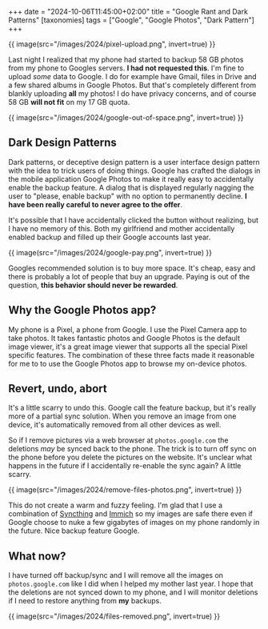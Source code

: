 +++
date = "2024-10-06T11:45:00+02:00"
title = "Google Rant and Dark Patterns"
[taxonomies]
tags = ["Google", "Google Photos", "Dark Pattern"]
+++

{{ image(src="/images/2024/pixel-upload.png", invert=true) }}

Last night I realized that my phone had started to backup 58 GB photos from my phone to Googles servers. **I had not requested this**. I'm fine to upload _some_ data to Google. I do for example have Gmail, files in Drive and a few shared albums in Google Photos. But that's completely different from blankly uploading **all** my photos! I do have privacy concerns, and of course 58 GB **will not fit** on my 17 GB quota.

{{ image(src="/images/2024/google-out-of-space.png", invert=true) }}

## Dark Design Patterns

Dark patterns, or deceptive design pattern is a user interface design pattern with the idea to trick users of doing things. Google has crafted the dialogs in the mobile application Google Photos to make it really easy to accidentally enable the backup feature. A dialog that is displayed regularly nagging the user to "please, enable backup" with no option to permanently decline. **I have been really careful to never agree to the offer**.

It's possible that I have accidentally clicked the button without realizing, but I have no memory of this. Both my girlfriend and mother accidentally enabled backup and filled up their Google accounts last year.

{{ image(src="/images/2024/google-pay.png", invert=true) }}

Googles recommended solution is to buy more space. It's cheap, easy and there is probably a lot of people that buy an upgrade. Paying is out of the question, **this behavior should never be rewarded**.

## Why the Google Photos app?

My phone is a Pixel, a phone from Google. I use the Pixel Camera app to take photos. It takes fantastic photos and Google Photos is the default image viewer, it's a great image viewer that supports all the special Pixel specific features. The combination of these three facts made it reasonable for me to to use the Google Photos app to browse my on-device photos.

## Revert, undo, abort

It's a little scarry to undo this. Google call the feature backup, but it's really more of a partial sync solution. When you remove an image from one device, it's automatically removed from all other devices as well.

So if I remove pictures via a web browser at `photos.google.com` the deletions _may_ be synced back to the phone. The trick is to turn off sync on the phone before you delete the pictures on the website. It's unclear what happens in the future if I accidentally re-enable the sync again? A little scarry.

{{ image(src="/images/2024/remove-files-photos.png", invert=true) }}

This do not create a warm and fuzzy feeling. I'm glad that I use a combination of [Syncthing](https://syncthing.net/) and [Immich](https://immich.app) so my images are safe there even if Google choose to nuke a few gigabytes of images on my phone randomly in the future. Nice backup feature Google.

## What now?

I have turned off backup/sync and I will remove all the images on `photos.google.com` like I did when I helped my mother last year. I hope that the deletions are not synced down to my phone, and I will monitor deletions if I need to restore anything from **my** backups.

{{ image(src="/images/2024/files-removed.png", invert=true) }}
